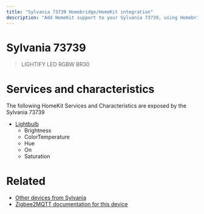 ```yaml
---
title: "Sylvania 73739 Homebridge/HomeKit integration"
description: "Add HomeKit support to your Sylvania 73739, using Homebridge, Zigbee2MQTT and homebridge-z2m."
---
```

<!---
This file has been GENERATED using src/docgen/docgen.ts
DO NOT EDIT THIS FILE MANUALLY!
-->
# Sylvania 73739
> LIGHTIFY LED RGBW BR30


# Services and characteristics
The following HomeKit Services and Characteristics are exposed by
the Sylvania 73739

* [Lightbulb](../../light.md)
  * Brightness
  * ColorTemperature
  * Hue
  * On
  * Saturation


# Related
* [Other devices from Sylvania](../index.md#sylvania)
* [Zigbee2MQTT documentation for this device](https://www.zigbee2mqtt.io/devices/73739.html)